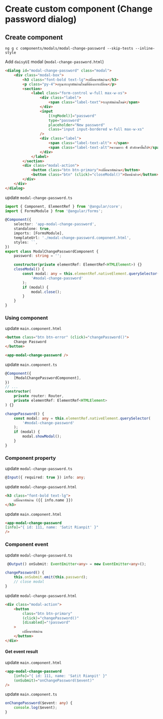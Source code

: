 # Create custom component (Change password dialog)

## Create component

```shell
ng g c components/modals/modal-change-password --skip-tests --inline-style
```

Add `daisyUI` modal (`modal-change-password.html`)
```html
<dialog id="modal-change-password" class="modal">
    <div class="modal-box">
        <h3 class="font-bold text-lg">เปลี่ยนรหัสผ่าน</h3>
        <p class="py-4">กรุณาระบุรหัสผ่านใหม่ที่ต้องการเปลี่ยน</p>
        <section>
            <label class="form-control w-full max-w-xs">
                <div class="label">
                    <span class="label-text">ระบุรหัสผ่านใหม่</span>
                </div>
                <input
                    [(ngModel)]="password"
                    type="password"
                    placeholder="New password"
                    class="input input-bordered w-full max-w-xs"
                />
                <div class="label">
                    <span class="label-text-alt"> </span>
                    <span class="label-text-alt">ความยาว 4 ตัวอักษรขึ้นไป</span>
                </div>
            </label>
        </section>
        <div class="modal-action">
            <button class="btn btn-primary">เปลี่ยนรหัสผ่าน</button>
            <button class="btn" (click)="closeModal()">ปิดหน้าต่าง</button>
        </div>
    </div>
</dialog>
```

update `modal-change-password.ts`
```typescript
import { Component, ElementRef } from '@angular/core';
import { FormsModule } from '@angular/forms';

@Component({
    selector: 'app-modal-change-password',
    standalone: true,
    imports: [FormsModule],
    templateUrl: './modal-change-password.component.html',
    styles: ``,
})
export class ModalChangePasswordComponent {
    password: string = '';

    constructor(private elementRef: ElementRef<HTMLElement>) {}
    closeModal() {
        const modal: any = this.elementRef.nativeElement.querySelector(
            '#modal-change-password'
        );
        if (modal) {
            modal.close();
        }
    }
}

```

### Using component

update `main.component.html`

```html
<button class="btn btn-error" (click)="changePassword()">
    Change Password
</button>

<app-modal-change-password />
```

update `main.component.ts`
```typescript
@Component({
    [ModalChangePasswordComponent],
})
// ...
constructor(
    private router: Router,
    private elementRef: ElementRef<HTMLElement>
) {}    

changePassword() {
    const modal: any = this.elementRef.nativeElement.querySelector(
        '#modal-change-password'
    );
    if (modal) {
        modal.showModal();
    }
}
```

### Component property

update `modal-change-password.ts`
```typescript
@Input({ required: true }) info: any;
```

update `modal-change-password.html`
```html
<h3 class="font-bold text-lg">
    เปลี่ยนรหัสผ่าน ({{ info.name }})
</h3>
```

update `main.component.html`
```html
<app-modal-change-password 
[info]="{ id: 111, name: 'Satit Rianpit' }" 
/>
```

### Component event

update `modal-change-password.ts`
```typescript
 @Output() onSubmit: EventEmitter<any> = new EventEmitter<any>();

changePassword() {
    this.onSubmit.emit(this.password);
    // close modal
}
```

update `modal-change-password.html`
```html
<div class="modal-action">
    <button
        class="btn btn-primary"
        (click)="changePassword()"
        [disabled]="!password"
    >
        เปลี่ยนรหัสผ่าน
    </button>
</div>
```

#### Get event result
update `main.component.html`
```html
<app-modal-change-password
    [info]="{ id: 111, name: 'Satit Rianpit' }"
    (onSubmit)="onChangePassword($event)"
/>
```

update `main.component.ts`
```typescript
onChangePassword($event: any) {
    console.log($event);
}
```